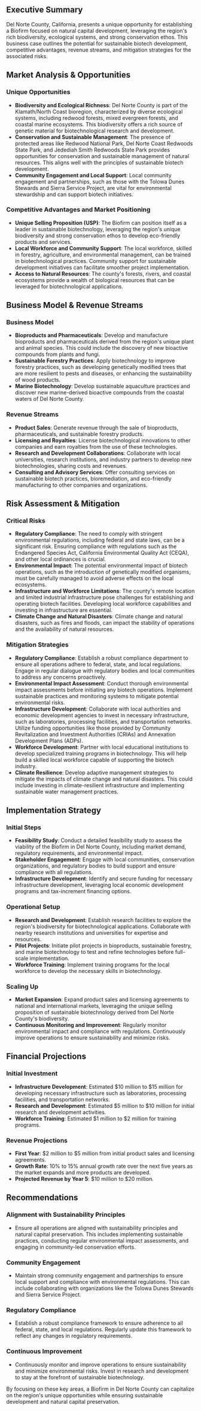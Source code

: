 ## Executive Summary

Del Norte County, California, presents a unique opportunity for establishing a Biofirm focused on natural capital development, leveraging the region's rich biodiversity, ecological systems, and strong conservation ethos. This business case outlines the potential for sustainable biotech development, competitive advantages, revenue streams, and mitigation strategies for the associated risks.

## Market Analysis & Opportunities

### Unique Opportunities
- **Biodiversity and Ecological Richness**: Del Norte County is part of the Klamath/North Coast bioregion, characterized by diverse ecological systems, including redwood forests, mixed evergreen forests, and coastal marine ecosystems. This biodiversity offers a rich source of genetic material for biotechnological research and development.
- **Conservation and Sustainable Management**: The presence of protected areas like Redwood National Park, Del Norte Coast Redwoods State Park, and Jedediah Smith Redwoods State Park provides opportunities for conservation and sustainable management of natural resources. This aligns well with the principles of sustainable biotech development.
- **Community Engagement and Local Support**: Local community engagement and partnerships, such as those with the Tolowa Dunes Stewards and Sierra Service Project, are vital for environmental stewardship and can support biotech initiatives.

### Competitive Advantages and Market Positioning
- **Unique Selling Proposition (USP)**: The Biofirm can position itself as a leader in sustainable biotechnology, leveraging the region's unique biodiversity and strong conservation ethos to develop eco-friendly products and services.
- **Local Workforce and Community Support**: The local workforce, skilled in forestry, agriculture, and environmental management, can be trained in biotechnological practices. Community support for sustainable development initiatives can facilitate smoother project implementation.
- **Access to Natural Resources**: The county's forests, rivers, and coastal ecosystems provide a wealth of biological resources that can be leveraged for biotechnological applications.

## Business Model & Revenue Streams

### Business Model
- **Bioproducts and Pharmaceuticals**: Develop and manufacture bioproducts and pharmaceuticals derived from the region's unique plant and animal species. This could include the discovery of new bioactive compounds from plants and fungi.
- **Sustainable Forestry Practices**: Apply biotechnology to improve forestry practices, such as developing genetically modified trees that are more resilient to pests and diseases, or enhancing the sustainability of wood products.
- **Marine Biotechnology**: Develop sustainable aquaculture practices and discover new marine-derived bioactive compounds from the coastal waters of Del Norte County.

### Revenue Streams
- **Product Sales**: Generate revenue through the sale of bioproducts, pharmaceuticals, and sustainable forestry products.
- **Licensing and Royalties**: License biotechnological innovations to other companies and earn royalties from the use of these technologies.
- **Research and Development Collaborations**: Collaborate with local universities, research institutions, and industry partners to develop new biotechnologies, sharing costs and revenues.
- **Consulting and Advisory Services**: Offer consulting services on sustainable biotech practices, bioremediation, and eco-friendly manufacturing to other companies and organizations.

## Risk Assessment & Mitigation

### Critical Risks
- **Regulatory Compliance**: The need to comply with stringent environmental regulations, including federal and state laws, can be a significant risk. Ensuring compliance with regulations such as the Endangered Species Act, California Environmental Quality Act (CEQA), and other local ordinances is crucial.
- **Environmental Impact**: The potential environmental impact of biotech operations, such as the introduction of genetically modified organisms, must be carefully managed to avoid adverse effects on the local ecosystems.
- **Infrastructure and Workforce Limitations**: The county's remote location and limited industrial infrastructure pose challenges for establishing and operating biotech facilities. Developing local workforce capabilities and investing in infrastructure are essential.
- **Climate Change and Natural Disasters**: Climate change and natural disasters, such as fires and floods, can impact the stability of operations and the availability of natural resources.

### Mitigation Strategies
- **Regulatory Compliance**: Establish a robust compliance department to ensure all operations adhere to federal, state, and local regulations. Engage in regular dialogue with regulatory bodies and local communities to address any concerns proactively.
- **Environmental Impact Assessment**: Conduct thorough environmental impact assessments before initiating any biotech operations. Implement sustainable practices and monitoring systems to mitigate potential environmental risks.
- **Infrastructure Development**: Collaborate with local authorities and economic development agencies to invest in necessary infrastructure, such as laboratories, processing facilities, and transportation networks. Utilize funding opportunities like those provided by Community Revitalization and Investment Authorities (CRIAs) and Annexation Development Plans (ADPs).
- **Workforce Development**: Partner with local educational institutions to develop specialized training programs in biotechnology. This will help build a skilled local workforce capable of supporting the biotech industry.
- **Climate Resilience**: Develop adaptive management strategies to mitigate the impacts of climate change and natural disasters. This could include investing in climate-resilient infrastructure and implementing sustainable water management practices.

## Implementation Strategy

### Initial Steps
- **Feasibility Study**: Conduct a detailed feasibility study to assess the viability of the Biofirm in Del Norte County, including market demand, regulatory requirements, and environmental impact.
- **Stakeholder Engagement**: Engage with local communities, conservation organizations, and regulatory bodies to build support and ensure compliance with all regulations.
- **Infrastructure Development**: Identify and secure funding for necessary infrastructure development, leveraging local economic development programs and tax-increment financing options.

### Operational Setup
- **Research and Development**: Establish research facilities to explore the region's biodiversity for biotechnological applications. Collaborate with nearby research institutions and universities for expertise and resources.
- **Pilot Projects**: Initiate pilot projects in bioproducts, sustainable forestry, and marine biotechnology to test and refine technologies before full-scale implementation.
- **Workforce Training**: Implement training programs for the local workforce to develop the necessary skills in biotechnology.

### Scaling Up
- **Market Expansion**: Expand product sales and licensing agreements to national and international markets, leveraging the unique selling proposition of sustainable biotechnology derived from Del Norte County's biodiversity.
- **Continuous Monitoring and Improvement**: Regularly monitor environmental impact and compliance with regulations. Continuously improve operations to ensure sustainability and minimize risks.

## Financial Projections

### Initial Investment
- **Infrastructure Development**: Estimated $10 million to $15 million for developing necessary infrastructure such as laboratories, processing facilities, and transportation networks.
- **Research and Development**: Estimated $5 million to $10 million for initial research and development activities.
- **Workforce Training**: Estimated $1 million to $2 million for training programs.

### Revenue Projections
- **First Year**: $2 million to $5 million from initial product sales and licensing agreements.
- **Growth Rate**: 10% to 15% annual growth rate over the next five years as the market expands and more products are developed.
- **Projected Revenue by Year 5**: $10 million to $20 million.

## Recommendations

### Alignment with Sustainability Principles
- Ensure all operations are aligned with sustainability principles and natural capital preservation. This includes implementing sustainable practices, conducting regular environmental impact assessments, and engaging in community-led conservation efforts.

### Community Engagement
- Maintain strong community engagement and partnerships to ensure local support and compliance with environmental regulations. This can include collaborating with organizations like the Tolowa Dunes Stewards and Sierra Service Project.

### Regulatory Compliance
- Establish a robust compliance framework to ensure adherence to all federal, state, and local regulations. Regularly update this framework to reflect any changes in regulatory requirements.

### Continuous Improvement
- Continuously monitor and improve operations to ensure sustainability and minimize environmental risks. Invest in research and development to stay at the forefront of sustainable biotechnology.

By focusing on these key areas, a Biofirm in Del Norte County can capitalize on the region's unique opportunities while ensuring sustainable development and natural capital preservation.